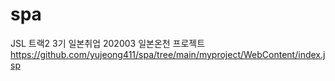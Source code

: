 # spa
JSL 트랙2 3기 일본취업 202003 일본온천 프로젝트
https://github.com/yujeong411/spa/tree/main/myproject/WebContent/index.jsp
